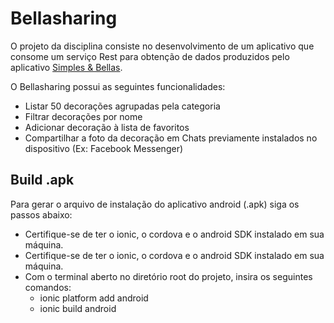 # Bellasharing

O projeto da disciplina consiste no desenvolvimento de um aplicativo
que consome um serviço Rest para obtenção de dados produzidos pelo
aplicativo [Simples & Bellas](https://play.google.com/store/apps/details?id=ag.meyrele.simplesebellas&hl=pt_BR).

O Bellasharing possui as seguintes funcionalidades:
- Listar 50 decorações agrupadas pela categoria
- Filtrar decorações por nome
- Adicionar decoração à lista de favoritos
- Compartilhar a foto da decoração em Chats previamente instalados
no dispositivo (Ex: Facebook Messenger)

## Build .apk

Para gerar o arquivo de instalação do aplicativo android (.apk)
siga os passos abaixo:
- Certifique-se de ter o ionic, o cordova e o android SDK instalado em sua máquina.
- Certifique-se de ter o ionic, o cordova e o android SDK instalado em sua máquina.
- Com o terminal aberto no diretório root do projeto, insira os seguintes comandos:
	- ionic platform add android
	- ionic build android




